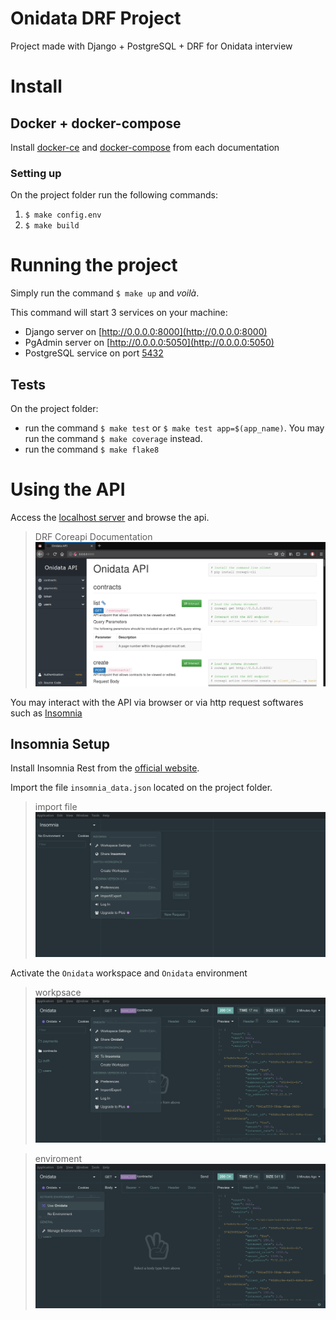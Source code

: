 # Onidata DRF Project
Project made with Django + PostgreSQL + DRF for Onidata interview

# Install
## Docker + docker-compose
Install [docker-ce](https://docs.docker.com/install/) and [docker-compose](https://docs.docker.com/compose/install/) from each documentation

### Setting up
On the project folder run the following commands:
1. `$ make config.env`
2. `$ make build`

# Running the project
Simply run the command `$ make up` and *voilà*.

This command will start 3 services on your machine:
- Django server on [http://0.0.0.0:8000](http://0.0.0.0:8000)
- PgAdmin server on [http://0.0.0.0:5050](http://0.0.0.0:5050)
- PostgreSQL service on port [5432]()

## Tests
On the project folder:
- run the command `$ make test` or `$ make test app=$(app_name)`. You may run the command `$ make coverage` instead.
- run the command `$ make flake8`

# Using the API
Access the [localhost server](http://0.0.0.0:8000) and browse the api. 
> DRF Coreapi Documentation 
![coreapi documentation](docs/coreapi.png?raw=true "Coreapi Documentation")

You may interact with the API via browser or via http request softwares such as [Insomnia](#insomnia-setup)

## Insomnia Setup
Install Insomnia Rest from the [official website](https://insomnia.rest/download/).

Import the file `insomnia_data.json` located on the project folder.
> import file
![insomnia import](docs/insomnia_import.png?raw=true "Insomnia Import")

Activate the `Onidata` workspace and `Onidata` environment
> workpsace
![onidata workspace](docs/onidata_workspace.png?raw=true "Onidata Workspace")

> enviroment
![onidata environment](docs/onidata_environment.png?raw=true "Onidata Environment")
